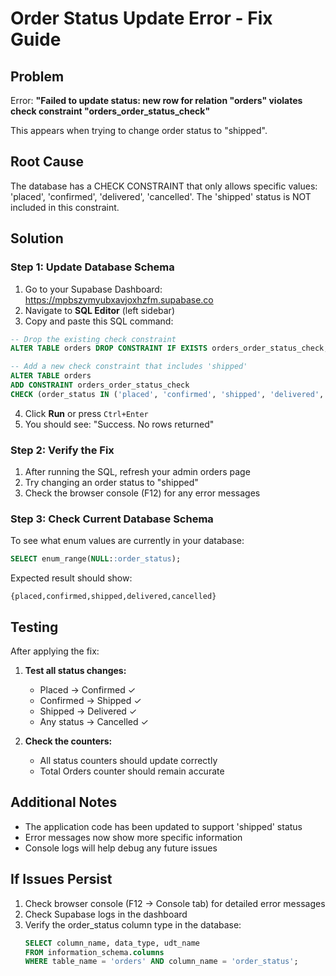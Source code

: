 # Order Status Update Error - Fix Guide

## Problem
Error: **"Failed to update status: new row for relation "orders" violates check constraint "orders_order_status_check"**

This appears when trying to change order status to "shipped".

## Root Cause
The database has a CHECK CONSTRAINT that only allows specific values: 'placed', 'confirmed', 'delivered', 'cancelled'. 
The 'shipped' status is NOT included in this constraint.

## Solution

### Step 1: Update Database Schema

1. Go to your Supabase Dashboard: https://mpbszymyubxavjoxhzfm.supabase.co
2. Navigate to **SQL Editor** (left sidebar)
3. Copy and paste this SQL command:

```sql
-- Drop the existing check constraint
ALTER TABLE orders DROP CONSTRAINT IF EXISTS orders_order_status_check;

-- Add a new check constraint that includes 'shipped'
ALTER TABLE orders 
ADD CONSTRAINT orders_order_status_check 
CHECK (order_status IN ('placed', 'confirmed', 'shipped', 'delivered', 'cancelled'));
```

4. Click **Run** or press `Ctrl+Enter`
5. You should see: "Success. No rows returned"

### Step 2: Verify the Fix

1. After running the SQL, refresh your admin orders page
2. Try changing an order status to "shipped"
3. Check the browser console (F12) for any error messages

### Step 3: Check Current Database Schema

To see what enum values are currently in your database:

```sql
SELECT enum_range(NULL::order_status);
```

Expected result should show:
```
{placed,confirmed,shipped,delivered,cancelled}
```

## Testing

After applying the fix:

1. **Test all status changes:**
   - Placed → Confirmed ✓
   - Confirmed → Shipped ✓
   - Shipped → Delivered ✓
   - Any status → Cancelled ✓

2. **Check the counters:**
   - All status counters should update correctly
   - Total Orders counter should remain accurate

## Additional Notes

- The application code has been updated to support 'shipped' status
- Error messages now show more specific information
- Console logs will help debug any future issues

## If Issues Persist

1. Check browser console (F12 → Console tab) for detailed error messages
2. Check Supabase logs in the dashboard
3. Verify the order_status column type in the database:
   ```sql
   SELECT column_name, data_type, udt_name 
   FROM information_schema.columns 
   WHERE table_name = 'orders' AND column_name = 'order_status';
   ```
